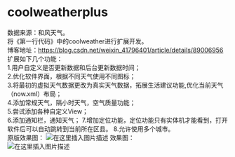 # coolweatherplus
数据来源：和风天气。  
将《第一行代码》中的coolweather进行扩展开发。  
博客地址：https://blog.csdn.net/weixin_41796401/article/details/89006956  
扩展如下几个功能：  
1.用户自定义是否更新数据和后台更新数据时间；  
2.优化软件界面，根据不同天气使用不同图标；  
3.将最初的虚拟天气数据更改为真实天气数据，拓展生活建议功能,优化当前天气（now.xml）布局；  
4.添加常规天气，隔小时天气，空气质量功能；  
5.尝试添加各种自定义View；  
6.添加通知栏，通知天气；
7.增加定位功能，定位功能只有实体机才能看到，打开软件后可以自动跳转到当前所在区县。
8.允许使用多个城市。   
原版效果图：
![在这里插入图片描述](https://img-blog.csdnimg.cn/20190416221300161.gif)
效果图：  
![在这里插入图片描述](https://img-blog.csdnimg.cn/20190515225707897.gif)
